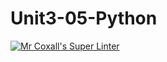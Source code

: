 # Unit3-05-Python
[![Mr Coxall's Super Linter](https://github.com/ICS3U-C-Programming-Amara-T/Unit3-05-Python/workflows/Mr%20Coxall's%20Super%20Linter/badge.svg)](https://github.com/ICS3U-C-Programming-Amara-T/Unit3-05-Python/actions/)
